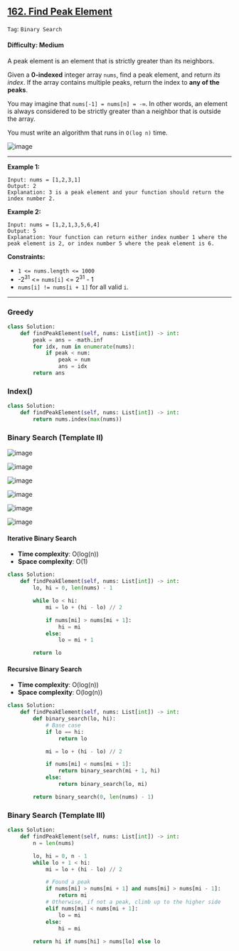 ## [162. Find Peak Element](https://leetcode.com/problems/find-peak-element/)

```Tag```: ```Binary Search```

#### Difficulty: Medium

A peak element is an element that is strictly greater than its neighbors.

Given a __0-indexed__ integer array ```nums```, find a peak element, and return _its index_. If the array contains multiple peaks, return the index to __any of the peaks__.

You may imagine that ```nums[-1] = nums[n] = -∞```. In other words, an element is always considered to be strictly greater than a neighbor that is outside the array.

You must write an algorithm that runs in ```O(log n)``` time.

![image](https://user-images.githubusercontent.com/35042430/229907589-405a072e-b0b6-4aa4-88ca-901ee5efc596.png)

---

__Example 1:__
```
Input: nums = [1,2,3,1]
Output: 2
Explanation: 3 is a peak element and your function should return the index number 2.
```

__Example 2:__
```
Input: nums = [1,2,1,3,5,6,4]
Output: 5
Explanation: Your function can return either index number 1 where the peak element is 2, or index number 5 where the peak element is 6.
```

__Constraints:__

- ```1 <= nums.length <= 1000```
- -2<sup>31</sup> <= ```nums[i]``` <= 2<sup>31</sup> - 1
- ```nums[i] != nums[i + 1]``` for all valid ```i```.

---

### Greedy

```Python
class Solution:
    def findPeakElement(self, nums: List[int]) -> int:
        peak = ans = -math.inf
        for idx, num in enumerate(nums):
            if peak < num:
                peak = num
                ans = idx
        return ans
```

### Index()

```Python
class Solution:
    def findPeakElement(self, nums: List[int]) -> int:
        return nums.index(max(nums))
```

### Binary Search (Template II)

![image](https://user-images.githubusercontent.com/35042430/229924268-d0b37be2-4279-4590-9db2-205d3daf6525.png)

![image](https://user-images.githubusercontent.com/35042430/229924323-100f1c2b-f23f-4068-8710-1fd221c8b861.png)

![image](https://user-images.githubusercontent.com/35042430/229924363-bf53f301-ce10-4db0-9032-6cc2513beb2a.png)

![image](https://user-images.githubusercontent.com/35042430/229924391-95c80344-6935-411f-8b08-4b58d0980fce.png)

![image](https://user-images.githubusercontent.com/35042430/229924457-ea06db69-4857-4114-8b87-62a18d397ee4.png)

![image](https://user-images.githubusercontent.com/35042430/229924520-577ee98d-5d66-46fe-96fc-6325b82fd8b0.png)

#### Iterative Binary Search

- __Time complexity__: O(log(n))
- __Space complexity__: O(1)

```Python
class Solution:
    def findPeakElement(self, nums: List[int]) -> int:
        lo, hi = 0, len(nums) - 1

        while lo < hi:
            mi = lo + (hi - lo) // 2

            if nums[mi] > nums[mi + 1]:
                hi = mi
            else:
                lo = mi + 1

        return lo 
```

#### Recursive Binary Search

- __Time complexity__: O(log(n))
- __Space complexity__: O(log(n))

```Python
class Solution:
    def findPeakElement(self, nums: List[int]) -> int:
        def binary_search(lo, hi):
            # Base case
            if lo == hi:
                return lo

            mi = lo + (hi - lo) // 2

            if nums[mi] < nums[mi + 1]:
                return binary_search(mi + 1, hi)
            else:
                return binary_search(lo, mi)

        return binary_search(0, len(nums) - 1)
```

### Binary Search (Template III)

```Python
class Solution:
    def findPeakElement(self, nums: List[int]) -> int:
        n = len(nums)

        lo, hi = 0, n - 1
        while lo + 1 < hi:
            mi = lo + (hi - lo) // 2

            # Found a peak
            if nums[mi] > nums[mi + 1] and nums[mi] > nums[mi - 1]:
                return mi
            # Otherwise, if not a peak, climb up to the higher side
            elif nums[mi] < nums[mi + 1]:
                lo = mi
            else:
                hi = mi
        
        return hi if nums[hi] > nums[lo] else lo
```
